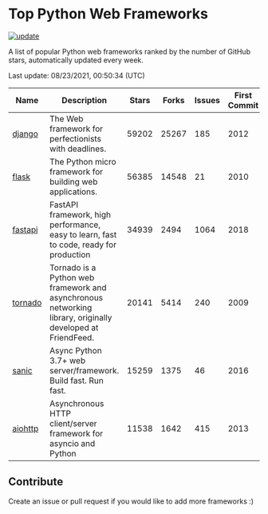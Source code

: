 # Top Python Web Frameworks

[![update](https://github.com/sunnysid3up/python-web-frameworks/actions/workflows/update.yml/badge.svg)](https://github.com/sunnysid3up/python-web-frameworks/actions/workflows/update.yml)

A list of popular Python web frameworks ranked by the number of GitHub stars, automatically updated every week.

Last update: 08/23/2021, 00:50:34 (UTC)

| Name          | Description          | Stars                     | Forks          | Issues               | First Commit        | Last Commit         |
|---------------|----------------------|---------------------------|----------------|----------------------|---------------------|---------------------|
| [django](https://github.com/django/django) | The Web framework for perfectionists with deadlines. | 59202 | 25267 | 185 | 2012 | 2021-08-23 |
| [flask](https://github.com/pallets/flask) | The Python micro framework for building web applications. | 56385 | 14548 | 21 | 2010 | 2021-08-23 |
| [fastapi](https://github.com/tiangolo/fastapi) | FastAPI framework, high performance, easy to learn, fast to code, ready for production | 34939 | 2494 | 1064 | 2018 | 2021-08-23 |
| [tornado](https://github.com/tornadoweb/tornado) | Tornado is a Python web framework and asynchronous networking library, originally developed at FriendFeed. | 20141 | 5414 | 240 | 2009 | 2021-08-22 |
| [sanic](https://github.com/sanic-org/sanic) | Async Python 3.7+ web server/framework. Build fast. Run fast. | 15259 | 1375 | 46 | 2016 | 2021-08-22 |
| [aiohttp](https://github.com/aio-libs/aiohttp) | Asynchronous HTTP client/server framework for asyncio and Python | 11538 | 1642 | 415 | 2013 | 2021-08-22 |

## Contribute 

Create an issue or pull request if you would like to add more frameworks :)